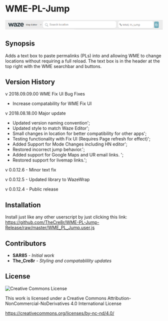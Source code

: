 
# WME-PL-Jump
![pl_jump](https://github.com/TheCre8r/WME-PL-Jump-Release/blob/master/images/plj.png?raw=true)

## Synopsis

Adds a text box to paste permalinks (PLs) into and allowing WME to change locations without requiring a full reload.  The text box is in the header at the top right with the WME searchbar and buttons.

## Version History
v 2018.09.09.00 WME Fix UI Bug Fixes
- Increase compatability for WME Fix UI

v 2018.08.18.00 Major update
- Updated version naming convention';
- Updated style to match Waze Editor';
- Small changes in location for better compatibility for other apps';
- Testing functionality with Fix UI (Requires Page refresh for effect)';
- Added Support for Mode Changes including HN editor';
- Restored incorrect jump behavior.';
- Added support for Google Maps and UR email links. ';
- Restored support for livemap links.';


v 0.0.12.6 - Minor text fix

v 0.0.12.5 - Updated library to WazeWrap

v 0.0.12.4 - Public release

## Installation

Install just like any other userscript by just clicking this link:
https://github.com/TheCre8r/WME-PL-Jump-Release/raw/master/WME_PL_Jump.user.js

## Contributors

* **SAR85** - *Initial work*
* **The_Cre8r** - *Styling and compatablility updates*

## License

![Creative Commons License](https://i.creativecommons.org/l/by-nc-nd/4.0/88x31.png)

This work is licensed under a Creative Commons Attribution-NonCommercial-NoDerivatives 4.0 International License

https://creativecommons.org/licenses/by-nc-nd/4.0/
